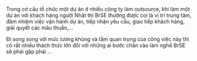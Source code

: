 Trong cơ cấu tổ chức một dự án ở nhiều công ty làm outsource, khi làm một dự án với khách hàng người Nhật thì BrSE thường được coi là vị trí trung tâm, đảm nhiệm việc vận hành dự án, tiếp nhận yêu cầu, giao tiếp khách hàng, giải quyết các mâu thuẫn,... 

Đi song song với mức lương khủng và tầm quan trọng của công việc này thì có rất nhiều thách thức lớn đối với những ai bước chân vào làm nghề BrSE sẽ phải gặp phải ...